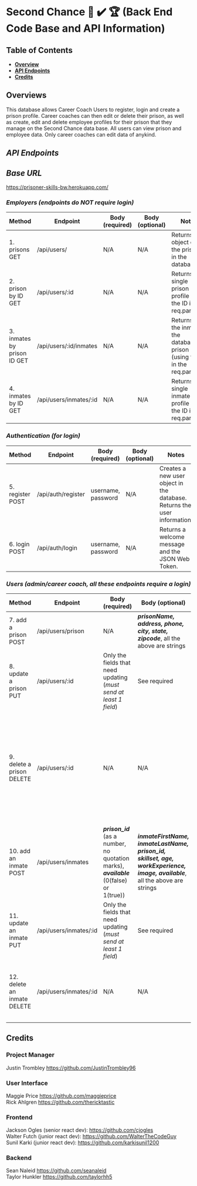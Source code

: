 # Second Chance 💯 ✔️ 🏆 (Back End Code Base and API Information)

## Table of Contents

- **[Overview](#overview)**<br>
- **[API Endpoints](#api-endpoints)**<br>
- **[Credits](#credits)**<br>

## <a name='overview'></a>Overviews
This database allows Career Coach Users to register, login and create a prison profile. Career coaches can then edit or delete their prison, as well as create, edit and delete employee profiles for their prison that they manage on the Second Chance data base. All users can view prison and employee data. Only career coaches can edit data of anykind.

## ***API Endpoints***

## ***Base URL***
https://prisoner-skills-bw.herokuapp.com/

### ***Employers (endpoints do NOT require login)***
Method | Endpoint | Body (required) | Body (optional) | Notes
| ----- | ----------------- | -------------------- | --------------------- | ------------------ |
1. prisons GET | /api/users/ | N/A | N/A | Returns an object of all the prisons in the database. |
2. prison by ID GET | /api/users/:id | N/A | N/A | Returns a single prison profile using the ID in the req.params. |
3. inmates by prison ID GET | /api/users/:id/inmates | N/A | N/A | Returns all the inmates the database by prison (using the ID in the req.params). |
4. inmates by ID GET | /api/users/inmates/:id | N/A | N/A | Returns a single inmate profile using the ID in the req.params. |

### ***Authentication (for login)***
Method | Endpoint | Body (required) | Body (optional) | Notes
| ----- | ----------------- | -------------------- | --------------------- | ------------------ |
5. register POST | /api/auth/register | username, password | N/A | Creates a new user object in the database. Returns the user information. |
6. login POST | /api/auth/login |  username, password | N/A | Returns a welcome message and the JSON Web Token. |

### ***Users (admin/career coach, all these endpoints require a login)***
Method | Endpoint | Body (required) | Body (optional) | Notes
| ----- | ----------------- | -------------------- | --------------------- | ------------------ |
7. add a prison POST | /api/users/prison | N/A | ***prisonName, address, phone, city, state, zipcode***, all the above are strings  | Allows an admin to _add_ a prison to the database. |
8. update a prison PUT | /api/users/:id | Only the fields that need updating (_must send at least 1 field_)| See required  | Allows an admin to _edit_ a prison in the database. |
9. delete a prison DELETE | /api/users/:id | N/A | N/A | Allows an admin to _delete_ a prison from the database (using req.params). ***Warning!! All inmates MUST be deleted before deleting a prison*** |
10. add an inmate POST | /api/users/inmates | ***prison_id*** (as a number, no quotation marks), ***available*** (0(false) or 1(true)) | ***inmateFirstName, inmateLastName, prison_id, skillset, age, workExperience, image, available***, all the above are strings  | Allows an admin to _add_ an inmate to the database. |
11. update an inmate PUT | /api/users/inmates/:id | Only the fields that need updating (_must send at least 1 field_)| See required  | Allows an admin to _edit_ an inmate in the database. |
12. delete an inmate DELETE | /api/users/inmates/:id | N/A | N/A | Allows an admin to _delete_ an inmate from the database (using req.params). |

## Credits
### Project Manager
Justin Trombley https://github.com/JustinTrombley96 <br>

### User Interface
Maggie Price https://github.com/maggieprice <br>
Rick Ahlgren https://github.com/thericktastic <br>

### Frontend
Jackson Ogles (senior react dev): https://github.com/cjogles <br>
Walter Futch (junior react dev): https://github.com/WalterTheCodeGuy <br>
Sunil Karki (junior react dev): https://github.com/karkisunil1200 <br>

### Backend
Sean Naleid https://github.com/seanaleid <br>
Taylor Hunkler https://github.com/taylorhh5 <br>
